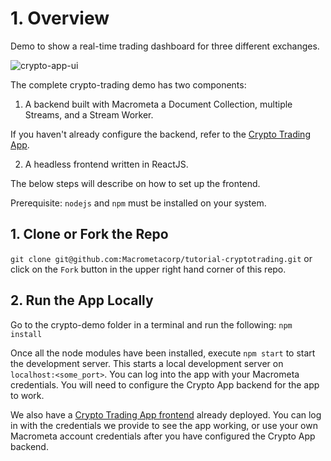 # 1. Overview

Demo to show a real-time trading dashboard for three different exchanges.

![crypto-app-ui](https://user-images.githubusercontent.com/1088136/198411981-2afbdd21-d145-4ad6-aea1-ee933ed482a5.png)

The complete crypto-trading demo has two components:

1. A backend built with Macrometa a Document Collection, multiple Streams, and a Stream Worker.

If you haven't already configure the backend, refer to the [Crypto Trading App](https://macrometa.com/docs/apps/crypto-trading).

2. A headless frontend written in ReactJS.

The below steps will describe on how to set up the frontend.

Prerequisite: `nodejs` and `npm` must be installed on your system.

## 1. Clone or Fork the Repo

`git clone git@github.com:Macrometacorp/tutorial-cryptotrading.git` or click on the `Fork` button in the upper right hand corner of this repo.

## 2. Run the App Locally

Go to the crypto-demo folder in a terminal and run the following: `npm install`

Once all the node modules have been installed, execute `npm start` to start the development server. This starts a local development server on `localhost:<some_port>`. You can log into the app with your Macrometa credentials. You will need to configure the Crypto App backend for the app to work.

We also have a [Crypto Trading App frontend](https://macrometacorp.github.io/tutorial-cryptotrading/) already deployed. You can log in with the credentials we provide to see the app working, or use your own Macrometa account credentials after you have configured the Crypto App backend.
